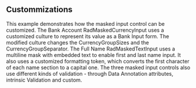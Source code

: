## Custommizations
This example demonstrates how the masked input control can be customized.
	The Bank Account RadMaskedCurrencyInput uses a customized culture to represent its value as a Bank Input form. The modified culture changes the CurrencyGroupSizes and the CurrencyGroupSeparator.
	The Full Name RadMaskedTextInput uses a multiline mask with embedded text to enable first and last name input. It also uses a customized formatting token, which converts the first character of each name section to a capital one.
The three masked input controls also use different kinds of validation - through Data Annotation attributes, intrinsic Validation and custom.

[//]: <keywords: custommizations, imodifiertokenvalidationrule, maskedcurrencyinput, maskedtextinput, databinding, mvvm, addcustomvalidationrule, validationexception>